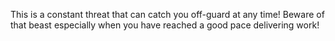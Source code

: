 This is a constant threat that can catch you off-guard at any time!
Beware of that beast especially when you have reached a good pace delivering work!
